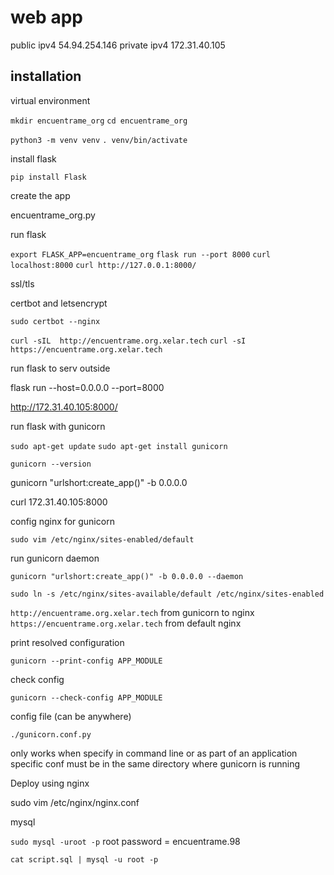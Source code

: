 # web app
public ipv4 54.94.254.146
private ipv4 172.31.40.105
## installation

virtual environment

``mkdir encuentrame_org``
``cd encuentrame_org``

``python3 -m venv venv``
``. venv/bin/activate``

install flask

``pip install Flask``

create the app

encuentrame_org.py

run flask

``export FLASK_APP=encuentrame_org``
``flask run --port 8000``
``curl localhost:8000``
``curl http://127.0.0.1:8000/``

ssl/tls

certbot and letsencrypt

``sudo certbot --nginx``

``curl -sIL  http://encuentrame.org.xelar.tech``
``curl -sI  https://encuentrame.org.xelar.tech``

run flask to serv outside

flask run --host=0.0.0.0 --port=8000

http://172.31.40.105:8000/

run flask with gunicorn

``sudo apt-get update``
``sudo apt-get install gunicorn``

``gunicorn --version``

gunicorn "urlshort:create_app()" -b 0.0.0.0

curl 172.31.40.105:8000

config nginx for gunicorn

``sudo vim /etc/nginx/sites-enabled/default``

run gunicorn daemon

``gunicorn "urlshort:create_app()" -b 0.0.0.0 --daemon``

``sudo ln -s /etc/nginx/sites-available/default /etc/nginx/sites-enabled``

``http://encuentrame.org.xelar.tech`` from gunicorn to nginx
``https://encuentrame.org.xelar.tech`` from default nginx

print resolved configuration

``gunicorn --print-config APP_MODULE``

check config

``gunicorn --check-config APP_MODULE``

config file (can be anywhere)

``./gunicorn.conf.py``

only works when specify in command line or as part of an application specific conf
must be in the same directory where gunicorn is running

Deploy using nginx

sudo vim /etc/nginx/nginx.conf



mysql

``sudo mysql -uroot -p``
root password = encuentrame.98

``cat script.sql | mysql -u root -p``

